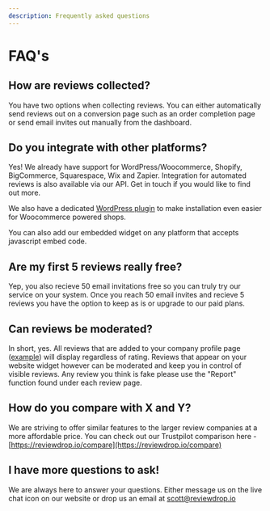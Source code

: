 ```yaml
---
description: Frequently asked questions
---
```


# FAQ's

## How are reviews collected?

You have two options when collecting reviews. You can either automatically send reviews out on a conversion page such as an order completion page or send email invites out manually from the dashboard.

## Do you integrate with other platforms?

Yes! We already have support for WordPress/Woocommerce, Shopify, BigCommerce, Squarespace, Wix and Zapier. Integration for automated reviews is also available via our API. Get in touch if you would like to find out more.

We also have a dedicated [WordPress plugin](https://wordpress.org/plugins/reviewdrop/) to make installation even easier for Woocommerce powered shops.

You can also add our embedded widget on any platform that accepts javascript embed code.

## Are my first 5 reviews really free?

Yep, you also recieve 50 email invitations free so you can truly try our service on your system. Once you reach 50 email invites and recieve 5 reviews you have the option to keep as is or upgrade to our paid plans.

## Can reviews be moderated?

In short, yes. All reviews that are added to your company profile page \([example](http://reviewdrop.io/review/reviewdrop)\) will display regardless of rating. Reviews that appear on your website widget however can be moderated and keep you in control of visible reviews. Any review you think is fake please use the "Report" function found under each review page.

## How do you compare with X and Y?

We are striving to offer similar features to the larger review companies at a more affordable price. You can check out our Trustpilot comparison here - [https://reviewdrop.io/compare](https://reviewdrop.io/compare)

## I have more questions to ask!

We are always here to answer your questions. Either message us on the live chat icon on our website or drop us an email at [scott@reviewdrop.io](mailto:scott@reviewdrop.io)





